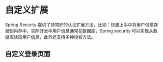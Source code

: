 # 自定义扩展

Spring Security 提供了非常好的认证扩展方法，比如：快速上手中将用户信息存储到内存中，实际开发中用户信息通常在数据库，Spring security 可以实现从数据库读取用户信息，此外还支持多种授权方法。 



## 自定义登录页面

